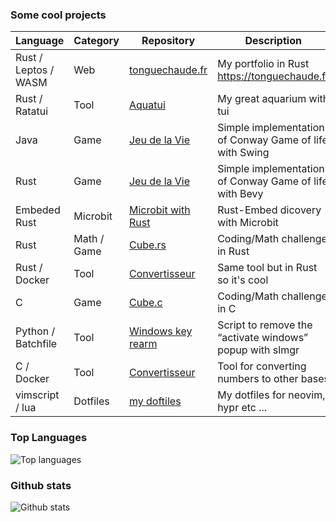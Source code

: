 <!---
Tonguechaude/Tonguechaude is a ✨ special ✨ repository because its `README.md` (this file) appears on your GitHub profile.
You can click the Preview link to take a look at your changes.
--->

### Some cool projects

| Language | Category | Repository | Description |
| --- | --- | --- | --- |
| Rust / Leptos / WASM | Web | [tonguechaude.fr](https://github.com/Tonguechaude/Portfolio-rust) | My portfolio in Rust <https://tonguechaude.fr> |
| Rust / Ratatui | Tool | [Aquatui](https://github.com/Tonguechaude/Aquatui) | My great aquarium with tui |
| Java | Game | [Jeu de la Vie](https://github.com/Tonguechaude/GOL.java.git) | Simple implementation of Conway Game of life with Swing |
| Rust | Game | [Jeu de la Vie](https://github.com/Tonguechaude/GOL.rs.git) | Simple implementation of Conway Game of life with Bevy |
| Embeded Rust | Microbit | [Microbit with Rust](https://github.com/Tonguechaude/Rust-Microbit-V2.git) | Rust-Embed dicovery with Microbit |
| Rust | Math / Game | [Cube.rs](https://github.com/Tonguechaude/cube.rs.git) | Coding/Math challenge in Rust |
| Rust / Docker | Tool | [Convertisseur](https://github.com/Tonguechaude/Convertisseur-Rust.git) | Same tool but in Rust so it's cool |
| C | Game | [Cube.c](https://github.com/Tonguechaude/Cube.git) | Coding/Math challenge in C | 
| Python / Batchfile | Tool | [Windows key rearm](https://github.com/Tonguechaude/windows_key_rearm.git) | Script to remove the “activate windows” popup with slmgr |
| C / Docker | Tool | [Convertisseur](https://github.com/Tonguechaude/Convertisseur.git) | Tool for converting numbers to other bases |
| vimscript / lua | Dotfiles | [my doftiles](https://github.com/Tonguechaude/dotfiles.git) | My dotfiles for neovim, hypr etc ... |

### Top Languages
![Top languages](https://github-readme-stats.vercel.app/api/top-langs/?username=tonguechaude&hide_title=true)

### Github stats

![Github stats](https://github-readme-stats.vercel.app/api?username=tonguechaude&show_icons=true&locale=fr)
